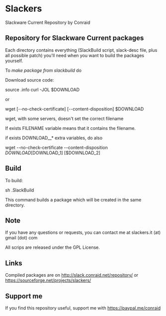 # Slackers 

Slackware Current Repository by Conraid

## Repository for Slackware Current packages

Each directory contains everything (SlackBuild script, slack-desc file, plus all possible patch) you'll need when you want to build the packages yourself.

To *make package from slackbuild* do

Download source code:

  source .info
  curl -JOL $DOWNLOAD

or

  wget [--no-check-certificate] [--content-disposition] $DOWNLOAD

wget, with some servers, doesn't set the correct filename

If exists FILENAME variable means that it contains the filename.

if exists DOWNLOAD__* extra variables, do also

 wget --no-check-certificate --content-disposition $DOWNLOAD [$DOWNLOAD_1] [$DOWNLOAD_2]

## Build

To build:

  sh .SlackBuild

This command builds a package which will be created in the same directory.

## Note

If you have any questions or requests, you can contact me at slackers.it (at) gmail (dot) com

All scrips are released under the GPL License.

## Links

Compiled packages are on http://slack.conraid.net/repository/ or https://sourceforge.net/projects/slackers/

## Support me

If you find this repository useful, support me with https://paypal.me/conraid

